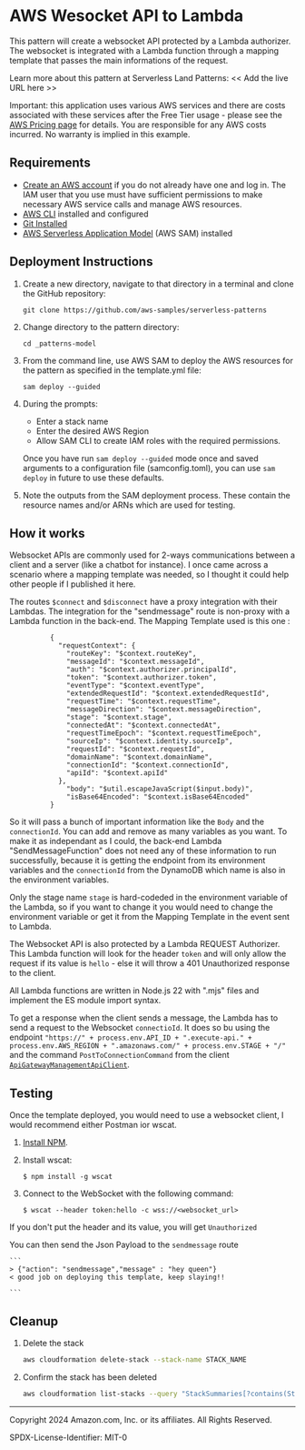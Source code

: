 # AWS Wesocket API to Lambda 

This pattern will create a websocket API protected by a Lambda authorizer. The websocket is integrated with a Lambda function through a mapping template that passes the main informations of the request.

Learn more about this pattern at Serverless Land Patterns: << Add the live URL here >>

Important: this application uses various AWS services and there are costs associated with these services after the Free Tier usage - please see the [AWS Pricing page](https://aws.amazon.com/pricing/) for details. You are responsible for any AWS costs incurred. No warranty is implied in this example.

## Requirements

* [Create an AWS account](https://portal.aws.amazon.com/gp/aws/developer/registration/index.html) if you do not already have one and log in. The IAM user that you use must have sufficient permissions to make necessary AWS service calls and manage AWS resources.
* [AWS CLI](https://docs.aws.amazon.com/cli/latest/userguide/install-cliv2.html) installed and configured
* [Git Installed](https://git-scm.com/book/en/v2/Getting-Started-Installing-Git)
* [AWS Serverless Application Model](https://docs.aws.amazon.com/serverless-application-model/latest/developerguide/serverless-sam-cli-install.html) (AWS SAM) installed

## Deployment Instructions

1. Create a new directory, navigate to that directory in a terminal and clone the GitHub repository:
    ``` 
    git clone https://github.com/aws-samples/serverless-patterns
    ```
1. Change directory to the pattern directory:
    ```
    cd _patterns-model
    ```
1. From the command line, use AWS SAM to deploy the AWS resources for the pattern as specified in the template.yml file:
    ```
    sam deploy --guided
    ```
1. During the prompts:
    * Enter a stack name
    * Enter the desired AWS Region
    * Allow SAM CLI to create IAM roles with the required permissions.

    Once you have run `sam deploy --guided` mode once and saved arguments to a configuration file (samconfig.toml), you can use `sam deploy` in future to use these defaults.

1. Note the outputs from the SAM deployment process. These contain the resource names and/or ARNs which are used for testing.

## How it works

Websocket APIs are commonly used for 2-ways communications between a client and a server (like a chatbot for instance).
I once came across a scenario where a mapping template was needed, so I thought it could help other people if I published it here. 

The routes `$connect` and `$disconnect` have a proxy integration with their Lambdas. 
The integration for the "sendmessage" route is non-proxy with a Lambda function in the back-end. 
The Mapping Template used is this one : 
```
          {
            "requestContext": {
              "routeKey": "$context.routeKey",
              "messageId": "$context.messageId",
              "auth": "$context.authorizer.principalId",
              "token": "$context.authorizer.token",
              "eventType": "$context.eventType",
              "extendedRequestId": "$context.extendedRequestId",
              "requestTime": "$context.requestTime",
              "messageDirection": "$context.messageDirection",
              "stage": "$context.stage",
              "connectedAt": "$context.connectedAt",
              "requestTimeEpoch": "$context.requestTimeEpoch",
              "sourceIp": "$context.identity.sourceIp",
              "requestId": "$context.requestId",
              "domainName": "$context.domainName",
              "connectionId": "$context.connectionId",
              "apiId": "$context.apiId"
            },
              "body": "$util.escapeJavaScript($input.body)",
              "isBase64Encoded": "$context.isBase64Encoded"
          }
```
So it will pass a bunch of important information like the `Body` and the `connectionId`. You can add and remove as many variables as you want. 
To make it as independant as I could, the back-end Lambda "SendMessageFunction" does not need any of these information to run successfully, because it is getting the endpoint from its environment variables and the `connectionId` from the DynamoDB which name is also in the environment variables.

Only the stage name `stage` is hard-codeded in the environment variable of the Lambda, so if you want to change it you would need to change the environment variable or get it from the Mapping Template in the event sent to Lambda. 

The Websocket API is also protected by a Lambda REQUEST Authorizer. This Lambda function will look for the header `token` and will only allow the request if its value is `hello` - else it will throw a 401 Unauthorized response to the client. 

All Lambda functions are written in Node.js 22 with ".mjs" files and implement the ES module import syntax. 

To get a response when the client sends a message, the Lambda has to send a request to the Websocket `connectioId`. It does so bu using the endpoint `"https://" + process.env.API_ID + ".execute-api." + process.env.AWS_REGION + ".amazonaws.com/" + process.env.STAGE + "/"` and the command `PostToConnectionCommand` from the client [`ApiGatewayManagementApiClient`](https://docs.aws.amazon.com/AWSJavaScriptSDK/v3/latest/client/apigatewaymanagementapi/).

## Testing

Once the template deployed, you would need to use a websocket client, I would recommend either Postman ior wscat.

1. [Install NPM](https://www.npmjs.com/get-npm).

1. Install wscat:
    ```
    $ npm install -g wscat
    ```

1. Connect to the WebSocket with the following command:
    ```
    $ wscat --header token:hello -c wss://<websocket_url>
    ```
If you don't put the header and its value, you will get `Unauthorized`

You can then send the Json Payload to the `sendmessage` route

    ```
    > {"action": "sendmessage","message" : "hey queen"}
    < good job on deploying this template, keep slaying!!

    ```

## Cleanup
 
1. Delete the stack
    ```bash
    aws cloudformation delete-stack --stack-name STACK_NAME
    ```
1. Confirm the stack has been deleted
    ```bash
    aws cloudformation list-stacks --query "StackSummaries[?contains(StackName,'STACK_NAME')].StackStatus"
    ```
----
Copyright 2024 Amazon.com, Inc. or its affiliates. All Rights Reserved.

SPDX-License-Identifier: MIT-0
